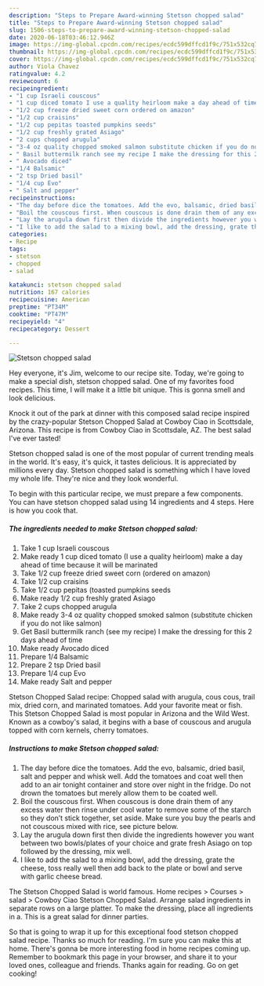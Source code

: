 ```yaml
---
description: "Steps to Prepare Award-winning Stetson chopped salad"
title: "Steps to Prepare Award-winning Stetson chopped salad"
slug: 1506-steps-to-prepare-award-winning-stetson-chopped-salad
date: 2020-06-18T03:46:12.946Z
image: https://img-global.cpcdn.com/recipes/ecdc599dffcd1f9c/751x532cq70/stetson-chopped-salad-recipe-main-photo.jpg
thumbnail: https://img-global.cpcdn.com/recipes/ecdc599dffcd1f9c/751x532cq70/stetson-chopped-salad-recipe-main-photo.jpg
cover: https://img-global.cpcdn.com/recipes/ecdc599dffcd1f9c/751x532cq70/stetson-chopped-salad-recipe-main-photo.jpg
author: Viola Chavez
ratingvalue: 4.2
reviewcount: 6
recipeingredient:
- "1 cup Israeli couscous"
- "1 cup diced tomato I use a quality heirloom make a day ahead of time because it will be marinated"
- "1/2 cup freeze dried sweet corn ordered on amazon"
- "1/2 cup craisins"
- "1/2 cup pepitas toasted pumpkins seeds"
- "1/2 cup freshly grated Asiago"
- "2 cups chopped arugula"
- "3-4 oz quality chopped smoked salmon substitute chicken if you do not like salmon"
- " Basil buttermilk ranch see my recipe I make the dressing for this 2 days ahead of time"
- " Avocado diced"
- "1/4 Balsamic"
- "2 tsp Dried basil"
- "1/4 cup Evo"
- " Salt and pepper"
recipeinstructions:
- "The day before dice the tomatoes. Add the evo, balsamic, dried basil, salt and pepper and whisk well. Add the tomatoes and coat well then add to an air tonight container and store over night in the fridge. Do not drown the tomatoes but merely allow them to be coated well."
- "Boil the couscous first. When couscous is done drain them of any excess water then rinse under cool water to remove some of the starch so they don’t stick together, set aside. Make sure you buy the pearls and not couscous mixed with rice, see picture below."
- "Lay the arugula down first then divide the ingredients however you want between two bowls/plates of your choice and grate fresh Asiago on top followed by the dressing, mix well."
- "I like to add the salad to a mixing bowl, add the dressing, grate the cheese, toss really well then add back to the plate or bowl and serve with garlic cheese bread."
categories:
- Recipe
tags:
- stetson
- chopped
- salad

katakunci: stetson chopped salad 
nutrition: 167 calories
recipecuisine: American
preptime: "PT34M"
cooktime: "PT47M"
recipeyield: "4"
recipecategory: Dessert

---
```



![Stetson chopped salad](https://img-global.cpcdn.com/recipes/ecdc599dffcd1f9c/751x532cq70/stetson-chopped-salad-recipe-main-photo.jpg)

Hey everyone, it's Jim, welcome to our recipe site. Today, we're going to make a special dish, stetson chopped salad. One of my favorites food recipes. This time, I will make it a little bit unique. This is gonna smell and look delicious.

Knock it out of the park at dinner with this composed salad recipe inspired by the crazy-popular Stetson Chopped Salad at Cowboy Ciao in Scottsdale, Arizona. This recipe is from Cowboy Ciao in Scottsdale, AZ. The best salad I&#39;ve ever tasted!

Stetson chopped salad is one of the most popular of current trending meals in the world. It's easy, it's quick, it tastes delicious. It is appreciated by millions every day. Stetson chopped salad is something which I have loved my whole life. They're nice and they look wonderful.


To begin with this particular recipe, we must prepare a few components. You can have stetson chopped salad using 14 ingredients and 4 steps. Here is how you cook that.

<!--inarticleads1-->

##### The ingredients needed to make Stetson chopped salad:

1. Take 1 cup Israeli couscous
1. Make ready 1 cup diced tomato (I use a quality heirloom) make a day ahead of time because it will be marinated
1. Take 1/2 cup freeze dried sweet corn (ordered on amazon)
1. Take 1/2 cup craisins
1. Take 1/2 cup pepitas (toasted pumpkins seeds
1. Make ready 1/2 cup freshly grated Asiago
1. Take 2 cups chopped arugula
1. Make ready 3-4 oz quality chopped smoked salmon (substitute chicken if you do not like salmon)
1. Get  Basil buttermilk ranch (see my recipe) I make the dressing for this 2 days ahead of time
1. Make ready  Avocado diced
1. Prepare 1/4 Balsamic
1. Prepare 2 tsp Dried basil
1. Prepare 1/4 cup Evo
1. Make ready  Salt and pepper


Stetson Chopped Salad recipe: Chopped salad with arugula, cous cous, trail mix, dried corn, and marinated tomatoes. Add your favorite meat or fish. This Stetson Chopped Salad is most popular in Arizona and the Wild West. Known as a cowboy&#39;s salad, it begins with a base of couscous and arugula topped with corn kernels, cherry tomatoes. 

<!--inarticleads2-->

##### Instructions to make Stetson chopped salad:

1. The day before dice the tomatoes. Add the evo, balsamic, dried basil, salt and pepper and whisk well. Add the tomatoes and coat well then add to an air tonight container and store over night in the fridge. Do not drown the tomatoes but merely allow them to be coated well.
1. Boil the couscous first. When couscous is done drain them of any excess water then rinse under cool water to remove some of the starch so they don’t stick together, set aside. Make sure you buy the pearls and not couscous mixed with rice, see picture below.
1. Lay the arugula down first then divide the ingredients however you want between two bowls/plates of your choice and grate fresh Asiago on top followed by the dressing, mix well.
1. I like to add the salad to a mixing bowl, add the dressing, grate the cheese, toss really well then add back to the plate or bowl and serve with garlic cheese bread.


The Stetson Chopped Salad is world famous. Home recipes &gt; Courses &gt; salad &gt; Cowboy Ciao Stetson Chopped Salad. Arrange salad ingredients in separate rows on a large platter. To make the dressing, place all ingredients in a. This is a great salad for dinner parties. 

So that is going to wrap it up for this exceptional food stetson chopped salad recipe. Thanks so much for reading. I'm sure you can make this at home. There's gonna be more interesting food in home recipes coming up. Remember to bookmark this page in your browser, and share it to your loved ones, colleague and friends. Thanks again for reading. Go on get cooking!
